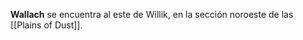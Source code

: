 **Wallach** se encuentra al este de Willik, en la sección noroeste de las [[Plains of Dust]].
<!-- En tiempos anteriores al **Cataclismo**, fue una pequeña ciudad que era el principal centro de adoración del dios [[Zivilyn]], de ahí los numerosos santuarios y templos dedicados al dios de la sabiduría que se encontraban en la ciudad. Un poco al noreste de Wallach se encuentra el **Árbol del Mundo**, otro sitio del que se dice que se encuentra **Zivilyn**. Durante la **Era de la Desesperación**, la ciudad de Wallach fue abandonada y dejada en las arenas, convirtiéndose en poco más que otro conjunto de ruinas en las **Plains of Dust**. -->
